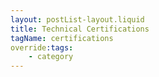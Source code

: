 ```yaml
---
layout: postList-layout.liquid
title: Technical Certifications
tagName: certifications
override:tags: 
    - category
---
```

